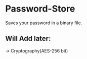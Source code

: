 # Password-Store
Saves your password in a binary file.

## Will Add later:
-> Cryptography(AES-256 bit)<br>
